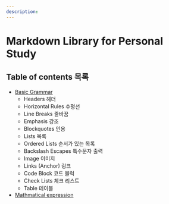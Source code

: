 ```yaml
---
description: 
---
```


# Markdown Library for Personal Study

## Table of contents 목록

* [Basic Grammar](Basic-grammar.md)
  * Headers 헤더
  * Horizontal Rules 수평선
  * Line Breaks 줄바꿈
  * Emphasis 강조
  * Blockquotes 인용
  * Lists 목록
  * Ordered Lists 순서가 있는 목록
  * Backslash Escapes 특수문자 출력
  * Image 이미지
  * Links (Anchor) 링크
  * Code Block 코드 블럭
  * Check Lists 체크 리스트
  * Table 테이블
* [Mathmatical expression](Mathmatical-expression.md)